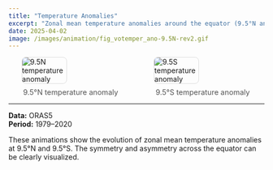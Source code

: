 ```yaml
---
title: "Temperature Anomalies"
excerpt: "Zonal mean temperature anomalies around the equator (9.5°N and 9.5°S)"
date: 2025-04-02
image: /images/animation/fig_votemper_ano-9.5N-rev2.gif
---
```


<style>
.img-row {
  display: flex;
  justify-content: space-around;
  align-items: center;
  flex-wrap: wrap;
  gap: 1rem;
}
.img-row img {
  max-width: 45%;
  height: auto;
  border: 1px solid #ddd;
  border-radius: 8px;
}
.caption {
  text-align: center;
  font-size: 0.9rem;
  color: #555;
  margin-top: 0.5rem;
}
</style>

<div class="img-row">
  <div>
    <img src="/images/animation/fig_votemper_ano-9.5N-rev2.gif" alt="9.5N temperature anomaly">
    <div class="caption">9.5°N temperature anomaly</div>
  </div>
  <div>
    <img src="/images/animation/fig_votemper_ano-9.5S-rev2.gif" alt="9.5S temperature anomaly">
    <div class="caption">9.5°S temperature anomaly</div>
  </div>
</div>

---

**Data:** ORAS5  
**Period:** 1979–2020

These animations show the evolution of zonal mean temperature anomalies at 9.5°N and 9.5°S. The symmetry and asymmetry across the equator can be clearly visualized.
